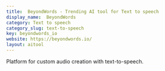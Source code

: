```yaml
---
title:  BeyondWords - Trending AI tool for Text to speech
display_name:  BeyondWords
category: Text to speech
category_slug: text-to-speech
key: beyondwords_io
website: https://beyondwords.io/
layout: aitool
---
```


Platform for custom audio creation with text-to-speech.
